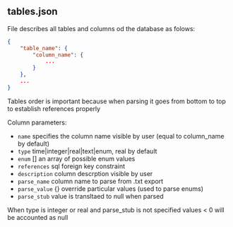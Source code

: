 ## tables.json

File describes all tables and columns od the database as folows: 

```json
{
	"table_name": {
		"column_name": {
			...
		}
	},
	...
}
```

Tables order is important because when parsing it goes from bottom to top to establish references properly

Column parameters: 
- `name` specifies the column name visible by user (equal to column_name by default)
- `type` time|integer|real|text|enum, real by default
- `enum` [] an array of possible enum values
- `references` sql foreign key constraint
- `description` column descrption visible by user
- `parse_name` column name to parse from .txt export
- `parse_value` {} override particular values (used to parse enums)
- `parse_stub` value is transltaed to null when parsed

When type is integer or real and parse_stub is not specified values < 0 will be accounted as null